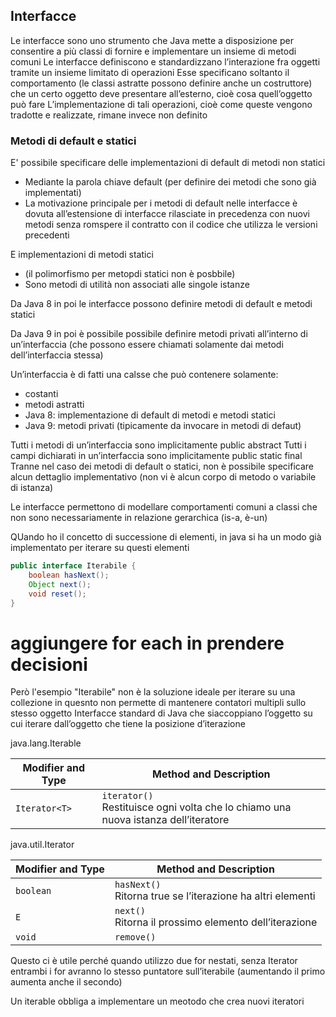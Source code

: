 ## Interfacce
Le interfacce sono uno strumento che Java mette a disposizione per consentire a più classi di fornire e implementare un insieme di metodi comuni
Le interfacce definiscono e standardizzano l’interazione fra oggetti tramite un insieme limitato di operazioni
Esse specificano soltanto il comportamento (le classi astratte possono definire anche un costruttore) che un certo oggetto deve presentare all’esterno, cioè cosa quell’oggetto può fare
L’implementazione di tali operazioni, cioè come queste vengono tradotte e realizzate, rimane invece non definito

### Metodi di default e statici
E' possibile specificare delle implementazioni di default di metodi non statici
- Mediante la parola chiave default (per definire dei metodi che sono già implementati)
- La motivazione principale per i metodi di default nelle interfacce è dovuta all’estensione di interfacce rilasciate in precedenza con nuovi metodi senza romspere il contratto con il codice che utilizza le versioni precedenti

E implementazioni di metodi statici
- (il polimorfismo per metopdi statici non è posbbile)
- Sono metodi di utilità non associati alle singole istanze

Da Java 8 in poi le interfacce possono definire metodi di default e metodi statici

Da Java 9 in poi è possibile possibile definire metodi privati all’interno di un’interfaccia (che possono essere chiamati solamente dai metodi dell’interfaccia stessa)

Un’interfaccia è di fatti una calsse che può contenere solamente:
- costanti
- metodi astratti
- Java 8: implementazione di default di metodi e metodi statici
- Java 9: metodi privati (tipicamente da invocare in metodi di defaut)

Tutti i metodi di un’interfaccia sono implicitamente public abstract
Tutti i campi dichiarati in un’interfaccia sono implicitamente public static final
Tranne nel caso dei metodi di default o statici, non è possibile specificare alcun dettaglio implementativo (non vi è alcun corpo di metodo o variabile di istanza)

Le interfacce permettono di modellare comportamenti comuni a classi che non sono necessariamente in relazione gerarchica (is-a, è-un)

QUando ho il concetto di successione di elementi, in java si ha un modo già implementato per iterare su questi elementi

```java
public interface Iterabile {
	boolean hasNext();
	Object next();
	void reset();
}
```

# aggiungere for each in prendere decisioni

Però l'esempio "Iterabile" non è la soluzione ideale per iterare su una collezione in quesnto non permette di mantenere contatori multipli sullo stesso oggetto
Interfacce standard di Java che siaccoppiano l’oggetto su cui iterare dall’oggetto che tiene la posizione d’iterazione

java.lang.Iterable

| Modifier and Type | Method and Description                                                                |
| ----------------- | ------------------------------------------------------------------------------------- |
| `Iterator<T>`     | `iterator()`<br>Restituisce ogni volta che lo chiamo una nuova istanza dell’iteratore |


java.util.Iterator

| Modifier and Type | Method and Description                                        |
| ----------------- | ------------------------------------------------------------- |
| `boolean`         | `hasNext()`<br>Ritorna true se l’iterazione ha altri elementi |
| `E`               | `next()`<br>Ritorna il prossimo elemento dell’iterazione      |
| `void`            | `remove()`<br>                                                |

Questo ci è utile perché quando utilizzo due for nestati, senza Iterator entrambi i for avranno lo stesso puntatore sull’iterabile (aumentando il primo aumenta anche il secondo)

Un iterable obbliga a implementare un meotodo che crea nuovi iteratori